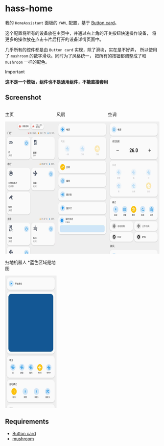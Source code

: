 # hass-home

我的 `HomeAssistant` 面板的 `YAML` 配置，基于
[Button card](https://github.com/custom-cards/button-card)。

这个配置将所有的设备放在主页中，并通过右上角的开关按钮快速操作设备，
将更多的操作放在点击卡片后打开的设备详情页面中。

几乎所有的控件都是由 `Button card` 实现，除了滑块，实在是不好弄，
所以使用了 `mushroom` 的数字滑块。同时为了风格统一，
把所有的按钮都调整成了和 `mushroom` 一样的配色。

> [!IMPORTANT]
> **这不是一个模板，组件也不是通用组件，不能直接套用** 

## Screenshot

<div style="display: grid; grid-template-columns: 1fr 1fr 1fr;">
  <div>
    <p>主页</p>
    <img height="432" src="screenshot/home.jpg" width="270"/>
  </div>
  <div>
    <p>风扇</p>
    <img height="432" src="screenshot/fan.jpg" width="270"/>
  </div>
  <div>
    <p>空调</p>
    <img height="432" src="screenshot/climate.jpg" width="270"/>
  </div>
  <div>
    <p>扫地机器人 *蓝色区域是地图</p>
    <img height="432" src="screenshot/vacuum.jpg" width="270"/>
  </div>
</div>

## Requirements
- [Button card](https://github.com/custom-cards/button-card)
- [mushroom](https://github.com/piitaya/lovelace-mushroom)
